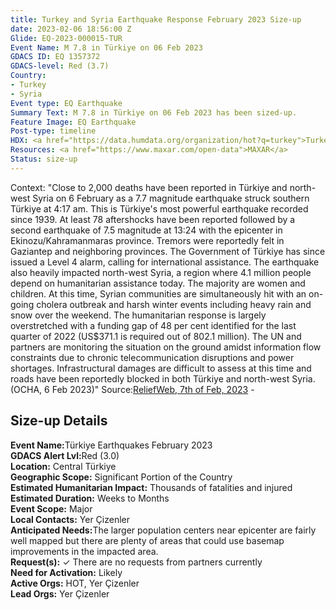 ```yaml
---
title: Turkey and Syria Earthquake Response February 2023 Size-up
date: 2023-02-06 18:56:00 Z
Glide: EQ-2023-000015-TUR
Event Name: M 7.8 in Türkiye on 06 Feb 2023
GDACS ID: EQ 1357372
GDACS-level: Red (3.7)
Country:
- Turkey
- Syria
Event type: EQ Earthquake
Summary Text: M 7.8 in Türkiye on 06 Feb 2023 has been sized-up.
Feature Image: EQ Earthquake
Post-type: timeline
HDX: <a href="https://data.humdata.org/organization/hot?q=turkey">Turkey</a>, <a href="https://data.humdata.org/organization/hot?q=syria">Syria</a>
Resources: <a href="https://www.maxar.com/open-data">MAXAR</a>
Status: size-up
---
```


Context: "Close to 2,000 deaths have been reported in Türkiye and north-west Syria on 6 February as a 7.7 magnitude earthquake struck southern Türkiye at 4:17 am. This is Türkiye's most powerful earthquake recorded since 1939. At least 78 aftershocks have been reported followed by a second earthquake of 7.5 magnitude at 13:24 with the epicenter in Ekinozu/Kahramanmaras province. Tremors were reportedly felt in Gaziantep and neighboring provinces. The Government of Türkiye has since issued a Level 4 alarm, calling for international assistance. The earthquake also heavily impacted north-west Syria, a region where 4.1 million people depend on humanitarian assistance today. The majority are women and children. At this time, Syrian communities are simultaneously hit with an on-going cholera outbreak and harsh winter events including heavy rain and snow over the weekend. The humanitarian response is largely overstretched with a funding gap of 48 per cent identified for the last quarter of 2022 (US$371.1 is required out of 802.1 million). The UN and partners are monitoring the situation on the ground amidst information flow constraints due to chronic telecommunication disruptions and power shortages. Infrastructural damages are difficult to assess at this time and roads have been reportedly blocked in both Türkiye and north-west Syria. (OCHA, 6 Feb 2023)" 
Source:<a href=" https://reliefweb.int/disaster/eq-2023-000015-tur">ReliefWeb, 7th of Feb, 2023</a> - 


<h2>Size-up Details</h2>

<strong>Event Name:</strong>Türkiye Earthquakes February 2023<br>
<strong>GDACS Alert Lvl:</strong>Red (3.0)<br>
<strong>Location:</strong>  Central Türkiye<br>
<strong>Geographic Scope:</strong> Significant Portion of the Country<br>
<strong>Estimated Humanitarian Impact:</strong> Thousands of fatalities and injured <br>
<strong>Estimated Duration:</strong> Weeks to Months<br>
<strong>Event Scope:</strong> Major<br>
<strong>Local Contacts:</strong> Yer Çizenler<br>
<strong>Anticipated Needs:</strong>The larger population centers near epicenter are fairly well mapped but there are plenty of areas that could use basemap improvements in the impacted area.<br>
<strong>Request(s):</strong> ✓
There are no requests from partners currently<br>
<strong>Need for Activation:</strong> Likely<br>
<strong>Active Orgs:</strong> HOT, Yer Çizenler<br>
<strong>Lead Orgs:</strong> Yer Çizenler<br>
